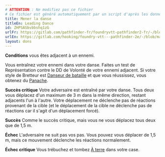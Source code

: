 ```yaml
---
# ATTENTION : Ne modifiez pas ce fichier
# Ce fichier est généré automatiquement par un script d'après les données du module Foundry VTT officiel et de sa traduction
title: Mener la danse
titleEn: Leading Dance
id: ZHPSASbvbbshq1zG
urlFr: https://gitlab.com/pathfinder-fr/foundryvtt-pathfinder2-fr/-/blob/master/data/feats/ZHPSASbvbbshq1zG.htm
urlEn: https://gitlab.com/hooking/foundry-vtt---pathfinder-2e/-/blob/master/packs/data/feats.db/leading-dance.json
layout: dons
---
```

**Conditions** vous êtes adjacent à un ennemi.

Vous entraînez votre ennemi dans votre danse. Faites un test de Représentation contre le DD de Volonté de votre ennemi adjacent. Si votre style de Bretteur est [Danseur de bataille](../capacité-classe/style-:-danseur-de-combat.md) et que vous réussissez, vous obtenez du [Panache](../capacité-classe/panache.md).

**Succès critique** Votre adversaire est entraîné par votre danse. Tous deux vous déplacez d'un maximum de 3 m dans la même direction, restant adjacents l'un à l'autre. Votre déplacement ne déclenche pas de réactions provenant de la cible (et le déplacement de la cible ne déclenche pas de réactions car il s'agit d'un déplacement forcé).

**Succès** Comme le succès critique, mais vous ne vous déplacez tous deux que de 1,5 m.

**Échec** L'adversaire ne suit pas vos pas. Vous pouvez vous déplacer de 1,5 m, mais ce mouvement déclenche les réactions normalement.

**Échec critique** Vous trébuchez et tombez [À terre](../conditions/à-terre.md) dans votre case.
